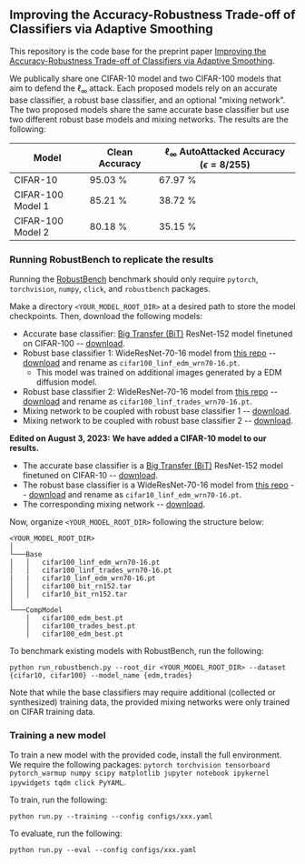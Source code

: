 ## Improving the Accuracy-Robustness Trade-off of Classifiers via Adaptive Smoothing

This repository is the code base for the preprint paper [Improving the Accuracy-Robustness Trade-off of Classifiers via Adaptive Smoothing](https://arxiv.org/abs/2301.12554).

We publically share one CIFAR-10 model and two CIFAR-100 models that aim to defend the $\ell_\infty$ attack. Each proposed models rely on an accurate base classifier, a robust base classifier, and an optional "mixing network". The two proposed models share the same accurate base classifier but use two different robust base models and mixing networks. The results are the following:

| Model             | Clean Accuracy | $\ell_\infty$ AutoAttacked Accuracy ($\epsilon = 8/255$) |
|-------------------|----------------|----------------------------------------------------------|
| CIFAR-10          | 95.03 %        | 67.97 %                                                  |
| CIFAR-100 Model 1 | 85.21 %        | 38.72 %                                                  |
| CIFAR-100 Model 2 | 80.18 %        | 35.15 %                                                  |

### Running RobustBench to replicate the results

Running the [RobustBench](https://github.com/RobustBench/robustbench) benchmark should only require `pytorch`, `torchvision`, `numpy`, `click`, and `robustbench` packages.

Make a directory `<YOUR_MODEL_ROOT_DIR>` at a desired path to store the model checkpoints. Then, download the following models:
- Accurate base classifier: [Big Transfer (BiT)](https://github.com/google-research/big_transfer) ResNet-152 model finetuned on CIFAR-100 -- [download](https://drive.google.com/uc?export=download&id=1kdzhroeI9-pYuy0WQPF-DJH3-tDYJbvj).
- Robust base classifier 1: WideResNet-70-16 model from [this repo](https://github.com/wzekai99/DM-Improves-AT) -- [download](https://huggingface.co/wzekai99/DM-Improves-AT/resolve/main/checkpoint/cifar100_linf_wrn70-16.pt) and rename as `cifar100_linf_edm_wrn70-16.pt`.
  - This model was trained on additional images generated by a EDM diffusion model.
- Robust base classifier 2: WideResNet-70-16 model from [this repo](https://github.com/deepmind/deepmind-research/tree/master/adversarial_robustness) -- [download](https://storage.googleapis.com/dm-adversarial-robustness/cifar100_linf_wrn70-16_with.pt) and rename as `cifar100_linf_trades_wrn70-16.pt`.
- Mixing network to be coupled with robust base classifier 1 -- [download](https://drive.google.com/uc?export=download&id=1914smYN3zRUpMianaxmLDIjkCkKo0n3L).
- Mixing network to be coupled with robust base classifier 2 -- [download](https://drive.google.com/uc?export=download&id=1cZgiCQNJzxANwZyHcZPdXha3O57VYBXg).

**Edited on August 3, 2023:**
**We have added a CIFAR-10 model to our results.**
- The accurate base classifier is a [Big Transfer (BiT)](https://github.com/google-research/big_transfer) ResNet-152 model finetuned on CIFAR-10 -- [download](https://drive.google.com/uc?export=download&id=16GYQn0bwiMLDEGQKv38RTQCBmhqZMvna).
- The robust base classifier is a WideResNet-70-16 model from [this repo](https://github.com/wzekai99/DM-Improves-AT) -- [download](https://huggingface.co/wzekai99/DM-Improves-AT/resolve/main/checkpoint/cifar10_linf_wrn70-16.pt) and rename as `cifar10_linf_edm_wrn70-16.pt`.
- The corresponding mixing network -- [download](https://drive.google.com/uc?export=download&id=14uldY-iVxvQqxSu0Gvan2FCkp266dDt5).

Now, organize `<YOUR_MODEL_ROOT_DIR>` following the structure below:
```
<YOUR_MODEL_ROOT_DIR>
│
└───Base
│   │   cifar100_linf_edm_wrn70-16.pt
│   │   cifar100_linf_trades_wrn70-16.pt
|   |   cifar10_linf_edm_wrn70-16.pt
│   │   cifar100_bit_rn152.tar
│   │   cifar10_bit_rn152.tar
│   
└───CompModel
    │   cifar100_edm_best.pt
    │   cifar100_trades_best.pt
    │   cifar100_edm_best.pt
```

To benchmark existing models with RobustBench, run the following:
```
python run_robustbench.py --root_dir <YOUR_MODEL_ROOT_DIR> --dataset {cifar10, cifar100} --model_name {edm,trades}
```

Note that while the base classifiers may require additional (collected or synthesized) training data, the provided mixing networks were only trained on CIFAR training data.

### Training a new model

To train a new model with the provided code, install the full environment. We require the following packages: `pytorch torchvision tensorboard pytorch_warmup numpy scipy matplotlib jupyter notebook ipykernel ipywidgets tqdm click PyYAML`.

To train, run the following:
```
python run.py --training --config configs/xxx.yaml
```

To evaluate, run the following:
```
python run.py --eval --config configs/xxx.yaml
```
